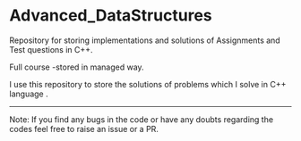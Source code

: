 # Advanced_DataStructures

Repository for storing implementations and solutions of Assignments and Test questions in C++.

Full course -stored in managed way.

I use this repository to store the solutions of problems which I solve in C++ language .

-------------------------------------------------------------------------------------------------------------------------------------------

Note: If you find any bugs in the code or have any doubts regarding the codes feel free to raise an issue or a PR.
